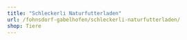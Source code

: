 ```yaml
---
title: "Schleckerli Naturfutterladen"
url: /fohnsdorf-gabelhofen/schleckerli-naturfutterladen/
shop: Tiere
---
```

